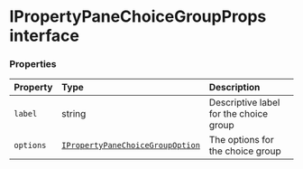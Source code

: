 # IPropertyPaneChoiceGroupProps interface










### Properties

| Property	   | Type	| Description|
|:-------------|:-------|:-----------|
|`label`      | string | Descriptive label for the choice group |
|`options`      | [`IPropertyPaneChoiceGroupOption`](IPropertyPaneChoiceGroupOption.md) | The options for the choice group |




